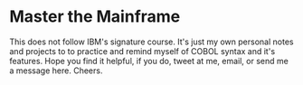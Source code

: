 # Master the Mainframe

This does not follow IBM's signature course. It's just my own personal notes and projects to to practice and remind myself of COBOL syntax and it's features. Hope you find it helpful, if you do, tweet at me, email, or send me a message here. Cheers.


